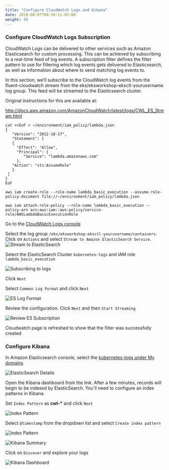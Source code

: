 ```yaml
---
title: "Configure CloudWatch Logs and Kibana"
date: 2018-08-07T08:30:11-07:00
weight: 40
---
```


### Configure CloudWatch Logs Subscription

CloudWatch Logs can be delivered to other services such as Amazon Elasticsearch for custom processing. This can be achieved by subscribing to a real-time feed of log events. A subscription filter defines the filter pattern to use for filtering which log events gets delivered to Elasticsearch, as well as information about where to send matching log events to.

In this section, we’ll subscribe to the CloudWatch log events from the fluent-cloudwatch stream from the eks/eksworkshop-eksctl-yourusername log group. This feed will be streamed to the Elasticsearch cluster.

Original instructions for this are available at:

http://docs.aws.amazon.com/AmazonCloudWatch/latest/logs/CWL_ES_Stream.html

```
cat <<EoF > ~/environment/iam_policy/lambda.json
{
   "Version": "2012-10-17",
   "Statement": [
   {
     "Effect": "Allow",
     "Principal": {
        "Service": "lambda.amazonaws.com"
     },
   "Action": "sts:AssumeRole"
   }
 ]
}
EoF

aws iam create-role --role-name lambda_basic_execution --assume-role-policy-document file://~/environment/iam_policy/lambda.json

aws iam attach-role-policy --role-name lambda_basic_execution --policy-arn arn:aws:iam::aws:policy/service-role/AWSLambdaBasicExecutionRole
```

Go to the [CloudWatch Logs console](https://console.aws.amazon.com/cloudwatch/home?#logs:)

Select the log group `/eks/eksworkshop-eksctl-yourusername/containers`. Click on `Actions` and select `Stream to Amazon ElasticSearch Service`.
![Stream to ElasticSearch](/images/logging_cwl_es.png)

Select the ElasticSearch Cluster `kubernetes-logs` and IAM role `lambda_basic_execution`

![Subscribing to logs](/images/logging-cloudwatch-es-subscribe-iam.png)

Click `Next`

Select `Common Log Format` and click `Next`

![ES Log Format](/images/logging-cloudwatch-es-subscribe-log-format.png)

Review the configuration. Click `Next` and then `Start Streaming`

![Review ES Subscription](/images/logging-cloudwatch-es-subscribe-confirmation.png)

Cloudwatch page is refreshed to show that the filter was successfully created

### Configure Kibana

In Amazon Elasticsearch console, select the [kubernetes-logs under My domains](https://console.aws.amazon.com/es/home?#domain:resource=kubernetes-logs;action=dashboard)

![ElasticSearch Details](/images/logging_es_details.png)

Open the Kibana dashboard from the link. After a few minutes, records will begin to be indexed by ElasticSearch. You'll need to configure an index patterns in Kibana.

Set `Index Pattern` as **cwl-\*** and click `Next`

![Index Pattern](/images/logging_index_pattern.png)

Select `@timestamp` from the dropdown list and select `Create index pattern`

![Index Pattern](/images/logging_time_filter.png)

![Kibana Summary](/images/logging_kibana.png)

Click on `Discover` and explore your logs

![Kibana Dashboard](/images/logging_kibana_dashboard.png)
